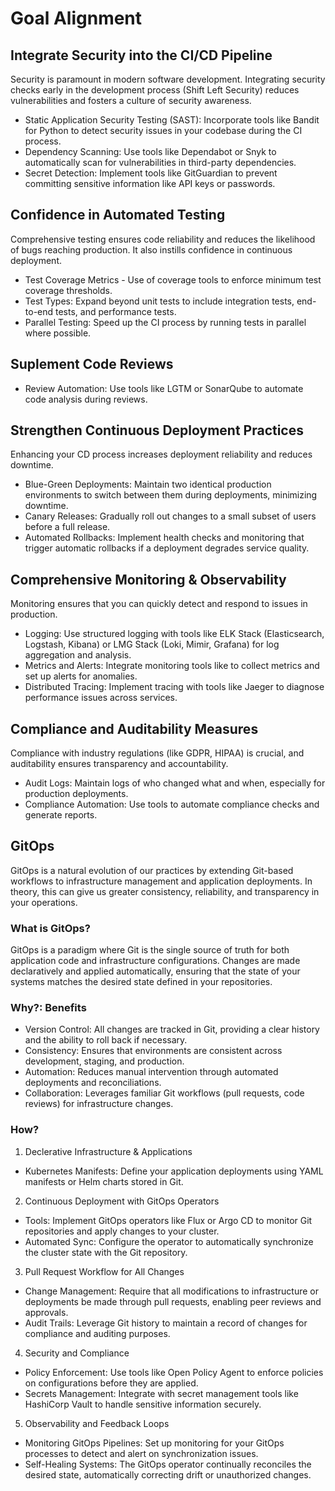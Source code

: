 # Goal Alignment

## Integrate Security into the CI/CD Pipeline

Security is paramount in modern software development. Integrating security checks early in the development process (Shift Left Security) reduces vulnerabilities and fosters a culture of security awareness.

- Static Application Security Testing (SAST): Incorporate tools like Bandit for Python to detect security issues in your codebase during the CI process.
- Dependency Scanning: Use tools like Dependabot or Snyk to automatically scan for vulnerabilities in third-party dependencies.
- Secret Detection: Implement tools like GitGuardian to prevent committing sensitive information like API keys or passwords.

## Confidence in Automated Testing

Comprehensive testing ensures code reliability and reduces the likelihood of bugs reaching production. It also instills confidence in continuous deployment.

- Test Coverage Metrics - Use of coverage tools to enforce minimum test coverage thresholds.
- Test Types: Expand beyond unit tests to include integration tests, end-to-end tests, and performance tests.
- Parallel Testing: Speed up the CI process by running tests in parallel where possible.

## Suplement Code Reviews

- Review Automation: Use tools like LGTM or SonarQube to automate code analysis during reviews.

## Strengthen Continuous Deployment Practices

Enhancing your CD process increases deployment reliability and reduces downtime.

- Blue-Green Deployments: Maintain two identical production environments to switch between them during deployments, minimizing downtime.
- Canary Releases: Gradually roll out changes to a small subset of users before a full release.
- Automated Rollbacks: Implement health checks and monitoring that trigger automatic rollbacks if a deployment degrades service quality.

## Comprehensive Monitoring & Observability

Monitoring ensures that you can quickly detect and respond to issues in production.

- Logging: Use structured logging with tools like ELK Stack (Elasticsearch, Logstash, Kibana) or LMG Stack (Loki, Mimir, Grafana) for log aggregation and analysis.
- Metrics and Alerts: Integrate monitoring tools like to collect metrics and set up alerts for anomalies.
- Distributed Tracing: Implement tracing with tools like Jaeger to diagnose performance issues across services.

## Compliance and Auditability Measures

Compliance with industry regulations (like GDPR, HIPAA) is crucial, and auditability ensures transparency and accountability.

- Audit Logs: Maintain logs of who changed what and when, especially for production deployments.
- Compliance Automation: Use tools to automate compliance checks and generate reports.

## GitOps

GitOps is a natural evolution of our practices by extending Git-based workflows to infrastructure management and application deployments. In theory, this can give us greater consistency, reliability, and transparency in your operations.

### What is GitOps?

GitOps is a paradigm where Git is the single source of truth for both application code and infrastructure configurations. Changes are made declaratively and applied automatically, ensuring that the state of your systems matches the desired state defined in your repositories.

### Why?: Benefits

- Version Control: All changes are tracked in Git, providing a clear history and the ability to roll back if necessary.
- Consistency: Ensures that environments are consistent across development, staging, and production.
- Automation: Reduces manual intervention through automated deployments and reconciliations.
- Collaboration: Leverages familiar Git workflows (pull requests, code reviews) for infrastructure changes.

### How?

1. Declerative Infrastructure & Applications
- Kubernetes Manifests: Define your application deployments using YAML manifests or Helm charts stored in Git.

2. Continuous Deployment with GitOps Operators
- Tools: Implement GitOps operators like Flux or Argo CD to monitor Git repositories and apply changes to your cluster.
- Automated Sync: Configure the operator to automatically synchronize the cluster state with the Git repository.

3. Pull Request Workflow for All Changes
- Change Management: Require that all modifications to infrastructure or deployments be made through pull requests, enabling peer reviews and approvals.
- Audit Trails: Leverage Git history to maintain a record of changes for compliance and auditing purposes.

4. Security and Compliance
- Policy Enforcement: Use tools like Open Policy Agent to enforce policies on configurations before they are applied.
- Secrets Management: Integrate with secret management tools like HashiCorp Vault to handle sensitive information securely.

5. Observability and Feedback Loops
- Monitoring GitOps Pipelines: Set up monitoring for your GitOps processes to detect and alert on synchronization issues.
- Self-Healing Systems: The GitOps operator continually reconciles the desired state, automatically correcting drift or unauthorized changes.
